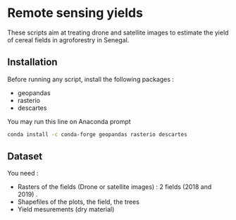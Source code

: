 # Remote sensing yields
These scripts aim at treating drone and satellite images to estimate the yield of cereal fields in agroforestry in Senegal. 

## Installation
Before running any script, install the following packages : 
* geopandas
* rasterio
* descartes


You may run this line on Anaconda prompt

```bash
conda install -c conda-forge geopandas rasterio descartes 
```

## Dataset
You need : 
* Rasters of the fields (Drone or satellite images) : 2 fields (2018 and 2019) .
* Shapefiles of the plots, the field, the trees
* Yield mesurements (dry material)

